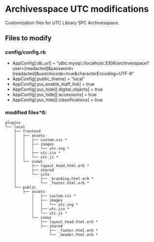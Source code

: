 # Archivesspace UTC modifications
Customization files for UTC Library SPC Archivesspace.

## Files to modify
### config/config.rb
- AppConfig[:db_url] = "jdbc:mysql://localhost:3306/archivesspace?user=[readacted]&password=[readacted]&useUnicode=true&characterEncoding=UTF-8"
- AppConfig[:public_theme] = "local"
- AppConfig[:pui_enable_staff_link] = true
- AppConfig[:pui_hide][:digital_objects] = true
- AppConfig[:pui_hide][:accessions] = true
- AppConfig[:pui_hide][:classifications] = true
### modified files*ß:
```
plugins
└── local
    ├── frontend
    │   ├── assets
    │   │   ├── custom.css *
    │   │   ├── images
    │   │   │   └── utc.svg *
    │   │   ├── utc.ico *
    │   │   └── utc.js *
    │   └── views
    │       ├── layout_head.html.erb *
    │       ├── shared
    │       └── site
    │           ├── _branding.html.erb *
    │           └── _footer.html.erb *
    └── public
        ├── assets
            │   ├── custom.css *
            │   ├── images
            │   │   └── utc.svg *
            │   ├── utc.ico *
            │   └── utc.js *
            └── views
                ├── layout_head.html.erb *
                ├── shared
                    ├── _footer.html.erb *
                    └── _header.html.erb *
```
